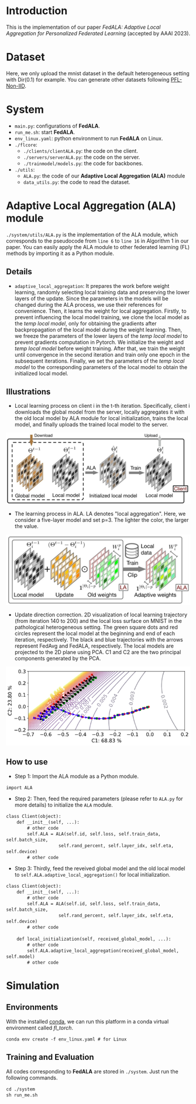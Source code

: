 # Introduction

This is the implementation of our paper *FedALA: Adaptive Local Aggregation for Personalized Federated Learning* (accepted by AAAI 2023).


# Dataset

Here, we only upload the mnist dataset in the default heterogeneous setting with Dir(0.1) for example. You can generate other datasets following [PFL-Non-IID](https://github.com/TsingZ0/PFL-Non-IID).


# System

- `main.py`: configurations of **FedALA**. 
- `run_me.sh`: start **FedALA**. 
- `env_linux.yaml`: python environment to run **FedALA** on Linux. 
- `./flcore`: 
    - `./clients/clientALA.py`: the code on the client. 
    - `./servers/serverALA.py`: the code on the server. 
    - `./trainmodel/models.py`: the code for backbones. 
- `./utils`:
    - `ALA.py`: the code of our **Adaptive Local Aggregation (ALA)** module
    - `data_utils.py`: the code to read the dataset. 

# Adaptive Local Aggregation (ALA) module

`./system/utils/ALA.py` is the implementation of the ALA module, which corresponds to the pseudocode from `line 6` to `line 16` in Algorithm 1 in our paper. You can easily apply the ALA module to other federated learning (FL) methods by importing it as a Python module. 

## Details
- `adaptive_local_aggregation`: It prepares the work before weight learning, randomly selecting local training data and preserving the lower layers of the update. Since the parameters in the models will be changed during the ALA process, we use their references for convenience. Then, it learns the weight for local aggregation. Firstly, to prevent influencing the local model training, we clone the local model as the *temp local model*, only for obtaining the gradients after backpropagation of the local model during the weight learning. Then, we freeze the parameters of the lower layers of the *temp local model* to prevent gradients computation in Pytorch. We initialize the weight and *temp local model* before weight training. After that, we train the weight until convergence in the second iteration and train only one epoch in the subsequent iterations. Finally, we set the parameters of the *temp local model* to the corresponding parameters of the local model to obtain the initialized local model. 

## Illustrations

- Local learning process on client i in the t-th iteration. Specifically, client i downloads the global model from the server, locally aggregates it with the old local model by ALA module for local initialization, trains the local model, and finally uploads the trained local model to the server.

![](./figs/illustrate.jpg)

- The learning process in ALA. LA denotes "local aggregation". Here, we consider a five-layer model and set p=3. The lighter the color, the larger the value.

![](./figs/ALA.jpg)

- Update direction correction. 2D visualization of local learning trajectory (from iteration 140 to 200) and the local loss surface on MNIST in the pathological heterogeneous setting. The green square dots and red circles represent the local model at the beginning and end of each iteration, respectively. The black and blue trajectories with the arrows represent FedAvg and FedALA, respectively. The local models are projected to the 2D plane using PCA. C1 and C2 are the two principal components generated by the PCA.

![](./figs/correction.png)

## How to use
- Step 1: Import the ALA module as a Python module.
```
import ALA
```

- Step 2: Then, feed the required parameters (please refer to `ALA.py` for more details) to initialize the `ALA` module.
```
class Client(object):
    def __init__(self, ...):
        # other code
        self.ALA = ALA(self.id, self.loss, self.train_data, self.batch_size, 
                    self.rand_percent, self.layer_idx, self.eta, self.device)
        # other code
```

- Step 3: Thirdly, feed the reveived global model and the old local model to `self.ALA.adaptive_local_aggregation()` for local initialization. 
```
class Client(object):
    def __init__(self, ...):
        # other code
        self.ALA = ALA(self.id, self.loss, self.train_data, self.batch_size, 
                    self.rand_percent, self.layer_idx, self.eta, self.device)
        # other code

    def local_initialization(self, received_global_model, ...):
        # other code
        self.ALA.adaptive_local_aggregation(received_global_model, self.model)
        # other code
```

# Simulation

## Environments
With the installed [conda](https://repo.anaconda.com/miniconda/Miniconda3-latest-Linux-x86_64.sh), we can run this platform in a conda virtual environment called *fl_torch*. 
```
conda env create -f env_linux.yaml # for Linux
```


## Training and Evaluation

All codes corresponding to **FedALA** are stored in `./system`. Just run the following commands.

```
cd ./system
sh run_me.sh
```